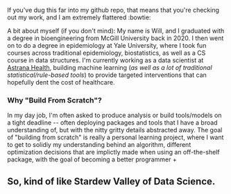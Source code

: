If you've dug this far into my github repo, that means that you're checking out my work, and I am extremely flattered :bowtie:

A bit about myself (if you don't mind): 
My name is Will, and I graduated with a degree in bioengineering from McGill University back in 2020. I then went on to do a degree in epidemiology at Yale University, where I took fun courses across traditional epidemiology, biostatistics, as well as a CS course in data structures. I'm currently working as a data scientist at [Astrana Health](https://www.astranahealth.com), building machine learning (*as well as a lot of traditional statistical/rule-based tools*) to provide targeted interventions that can hopefully dent the cost of healthcare. 

### Why "Build From Scratch"?
In my day job, I'm often asked to produce analysis or build tools/models on a tight deadline -- often deploying packages and tools that I have a broad understanding of, but with the nitty gritty details abstracted away. The goal of "building from scratch" is really a personal learning project, where I want to get to solidiy my understanding behind an algorithm, different optimization decisions that are implictly made when using an off-the-shelf package, with the goal of becoming a better programmer + 

## So, kind of like Stardew Valley of Data Science.

